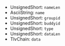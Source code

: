   * UnsignedShort: `nameLen`
  * AsciiString: `name`
  * UnsignedShort: `groupid`
  * UnsignedShort: `buddyid`
  * UnsignedShort: `type`
  * UnsignedShort: `dataLen`
  * TlvChain: `data`